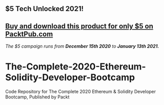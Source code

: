 ## $5 Tech Unlocked 2021!
[Buy and download this product for only $5 on PacktPub.com](https://www.packtpub.com/)
-----
*The $5 campaign         runs from __December 15th 2020__ to __January 13th 2021.__*

# The-Complete-2020-Ethereum-Solidity-Developer-Bootcamp
Code Repository for The Complete 2020 Ethereum &amp; Solidity Developer Bootcamp, Published by Packt
